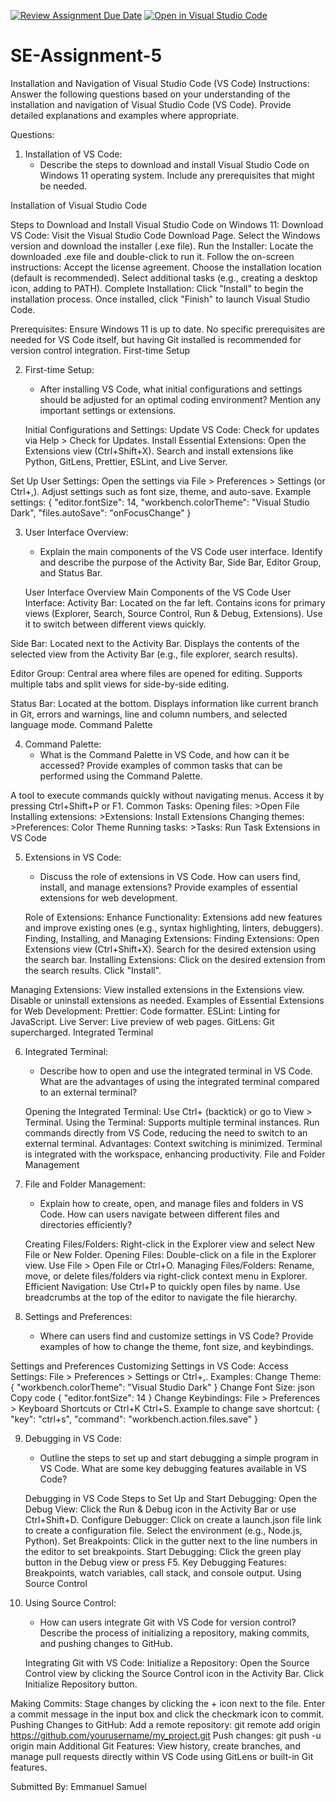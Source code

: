 [![Review Assignment Due Date](https://classroom.github.com/assets/deadline-readme-button-24ddc0f5d75046c5622901739e7c5dd533143b0c8e959d652212380cedb1ea36.svg)](https://classroom.github.com/a/XoLGRbHq)
[![Open in Visual Studio Code](https://classroom.github.com/assets/open-in-vscode-718a45dd9cf7e7f842a935f5ebbe5719a5e09af4491e668f4dbf3b35d5cca122.svg)](https://classroom.github.com/online_ide?assignment_repo_id=15240597&assignment_repo_type=AssignmentRepo)
# SE-Assignment-5
Installation and Navigation of Visual Studio Code (VS Code)
 Instructions:
Answer the following questions based on your understanding of the installation and navigation of Visual Studio Code (VS Code). Provide detailed explanations and examples where appropriate.

 Questions:

1. Installation of VS Code:
   - Describe the steps to download and install Visual Studio Code on Windows 11 operating system. Include any prerequisites that might be needed.

Installation of Visual Studio Code

Steps to Download and Install Visual Studio Code on Windows 11:
Download VS Code:
Visit the Visual Studio Code Download Page.
Select the Windows version and download the installer (.exe file).
Run the Installer:
Locate the downloaded .exe file and double-click to run it.
Follow the on-screen instructions:
Accept the license agreement.
Choose the installation location (default is recommended).
Select additional tasks (e.g., creating a desktop icon, adding to PATH).
Complete Installation:
Click "Install" to begin the installation process.
Once installed, click "Finish" to launch Visual Studio Code.

Prerequisites:
Ensure Windows 11 is up to date.
No specific prerequisites are needed for VS Code itself, but having Git installed is recommended for version control integration.
First-time Setup

2. First-time Setup:
   - After installing VS Code, what initial configurations and settings should be adjusted for an optimal coding environment? Mention any important settings or extensions.

   Initial Configurations and Settings:
Update VS Code:
Check for updates via Help > Check for Updates.
Install Essential Extensions:
Open the Extensions view (Ctrl+Shift+X).
Search and install extensions like Python, GitLens, Prettier, ESLint, and Live Server.

Set Up User Settings:
Open the settings via File > Preferences > Settings (or Ctrl+,).
Adjust settings such as font size, theme, and auto-save.
Example settings:
{
  "editor.fontSize": 14,
  "workbench.colorTheme": "Visual Studio Dark",
  "files.autoSave": "onFocusChange"
}

3. User Interface Overview:
   - Explain the main components of the VS Code user interface. Identify and describe the purpose of the Activity Bar, Side Bar, Editor Group, and Status Bar.

   User Interface Overview
Main Components of the VS Code User Interface:
Activity Bar:
Located on the far left.
Contains icons for primary views (Explorer, Search, Source Control, Run & Debug, Extensions).
Use it to switch between different views quickly.

Side Bar:
Located next to the Activity Bar.
Displays the contents of the selected view from the Activity Bar (e.g., file explorer, search results).

Editor Group:
Central area where files are opened for editing.
Supports multiple tabs and split views for side-by-side editing.

Status Bar:
Located at the bottom.
Displays information like current branch in Git, errors and warnings, line and column numbers, and selected language mode.
Command Palette


4. Command Palette:
   - What is the Command Palette in VS Code, and how can it be accessed? Provide examples of common tasks that can be performed using the Command Palette.

A tool to execute commands quickly without navigating menus.
Access it by pressing Ctrl+Shift+P or F1.
Common Tasks:
Opening files: >Open File
Installing extensions: >Extensions: Install Extensions
Changing themes: >Preferences: Color Theme
Running tasks: >Tasks: Run Task
Extensions in VS Code

5. Extensions in VS Code:
   - Discuss the role of extensions in VS Code. How can users find, install, and manage extensions? Provide examples of essential extensions for web development.

   Role of Extensions:
Enhance Functionality:
Extensions add new features and improve existing ones (e.g., syntax highlighting, linters, debuggers).
Finding, Installing, and Managing Extensions:
Finding Extensions:
Open Extensions view (Ctrl+Shift+X).
Search for the desired extension using the search bar.
Installing Extensions:
Click on the desired extension from the search results.
Click "Install".

Managing Extensions:
View installed extensions in the Extensions view.
Disable or uninstall extensions as needed.
Examples of Essential Extensions for Web Development:
Prettier: Code formatter.
ESLint: Linting for JavaScript.
Live Server: Live preview of web pages.
GitLens: Git supercharged.
Integrated Terminal


6. Integrated Terminal:
   - Describe how to open and use the integrated terminal in VS Code. What are the advantages of using the integrated terminal compared to an external terminal?

   Opening the Integrated Terminal:
Use Ctrl+ (backtick) or go to View > Terminal.
Using the Terminal:
Supports multiple terminal instances.
Run commands directly from VS Code, reducing the need to switch to an external terminal.
Advantages:
Context switching is minimized.
Terminal is integrated with the workspace, enhancing productivity.
File and Folder Management


7. File and Folder Management:
   - Explain how to create, open, and manage files and folders in VS Code. How can users navigate between different files and directories efficiently?

   Creating Files/Folders:
Right-click in the Explorer view and select New File or New Folder.
Opening Files:
Double-click on a file in the Explorer view.
Use File > Open File or Ctrl+O.
Managing Files/Folders:
Rename, move, or delete files/folders via right-click context menu in Explorer.
Efficient Navigation:
Use Ctrl+P to quickly open files by name.
Use breadcrumbs at the top of the editor to navigate the file hierarchy.

8. Settings and Preferences:
   - Where can users find and customize settings in VS Code? Provide examples of how to change the theme, font size, and keybindings.

Settings and Preferences
Customizing Settings in VS Code:
Access Settings:
File > Preferences > Settings or Ctrl+,.
Examples:
Change Theme:
{
  "workbench.colorTheme": "Visual Studio Dark"
}
Change Font Size:
json
Copy code
{
  "editor.fontSize": 14
}
Change Keybindings:
File > Preferences > Keyboard Shortcuts or Ctrl+K Ctrl+S.
Example to change save shortcut:
{
  "key": "ctrl+s",
  "command": "workbench.action.files.save"
}

9. Debugging in VS Code:
   - Outline the steps to set up and start debugging a simple program in VS Code. What are some key debugging features available in VS Code?

   Debugging in VS Code
Steps to Set Up and Start Debugging:
   Open the Debug View:
Click the Run & Debug icon in the Activity Bar or use Ctrl+Shift+D.
Configure Debugger:
Click on create a launch.json file link to create a configuration file.
Select the environment (e.g., Node.js, Python).
Set Breakpoints:
Click in the gutter next to the line numbers in the editor to set breakpoints.
Start Debugging:
Click the green play button in the Debug view or press F5.
Key Debugging Features:
Breakpoints, watch variables, call stack, and console output.
Using Source Control

10. Using Source Control:
    - How can users integrate Git with VS Code for version control? Describe the process of initializing a repository, making commits, and pushing changes to GitHub.

    Integrating Git with VS Code:
Initialize a Repository:
Open the Source Control view by clicking the Source Control icon in the Activity Bar.
Click Initialize Repository button.

Making Commits:
Stage changes by clicking the + icon next to the file.
Enter a commit message in the input box and click the checkmark icon to commit.
Pushing Changes to GitHub:
Add a remote repository:
git remote add origin https://github.com/yourusername/my_project.git
Push changes:
git push -u origin main
Additional Git Features:
View history, create branches, and manage pull requests directly within VS Code using GitLens or built-in Git features.

 Submitted By: Emmanuel Samuel